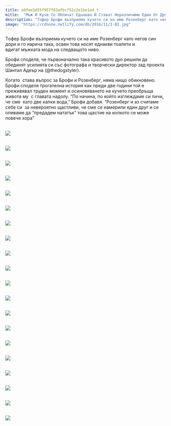 ```yaml
---
title: a9fee5d55f957f83afbcf52c2e1be1a4_t
mitle:  "Мъж И Куче Се Обличат Еднакво И Стават Неразличими Един От Друг"
description: "Tофер Брофи възприема кучето си на име Розенберг като негов син дори и го нарича така, освен това носят еднакви тоалети и вдигат мъжката мода на следващото ниво.  Б�"
image: "https://cdnone.netlify.com/db/2016/11/1-82.jpg"
---
```


 <p>Tофер Брофи възприема кучето си на име Розенберг като негов син дори и го нарича така, освен това носят еднакви тоалети и вдигат мъжката мода на следващото ниво.</p>       <p>Брофи споделя, че първоначално така красивото дуо решили да обединят усилията си със фотографа и творчески директор зад проекта Шантал Адеър на (@thedogstyler).</p> <p>Когато  става въпрос за Брофи и Розенберг, няма нищо обикновено. Брофи споделя трогателна история как преди две години той е преживявал труден момент и осиновяването на кучето преобръща живота му  с главата надолу. “По начина, по който изглеждаме си личи, че сме  като две капки вода,” Брофи добавя. “Розенберг и аз считаме себе си  за невероятно щастливи, че сме се намерили един друг и се опиваме да “предадем нататък” това щастие на колкото се може повече хора”</p> <p> <br/><img src="https://cdnone.netlify.com/db/2016/11/1-82.jpg"/><br/></p>       <p> <br/><img src="https://cdnone.netlify.com/db/2016/11/3-70.jpg"/><br/></p> <p> <br/><img src="https://cdnone.netlify.com/db/2016/11/4-68.jpg"/><br/></p> <p> <br/><img src="https://cdnone.netlify.com/db/2016/11/5-67.jpg"/><br/></p> <p> <br/><img src="https://cdnone.netlify.com/db/2016/11/6-64.jpg"/><br/></p>       <p> <br/><img src="https://cdnone.netlify.com/db/2016/11/7-64.jpg"/><br/></p> <p> <br/><img src="https://cdnone.netlify.com/db/2016/11/8-59.jpg"/><br/></p> <p> <br/><img src="https://cdnone.netlify.com/db/2016/11/9-59.jpg"/><br/></p> <p> <br/><img src="https://cdnone.netlify.com/db/2016/11/10-56.jpg"/><br/></p> <p> <br/><img src="https://cdnone.netlify.com/db/2016/11/11-54.jpg"/><br/></p> <p> <br/><img src="https://cdnone.netlify.com/db/2016/11/12-46.jpg"/><br/></p>       <p> <br/><img src="https://cdnone.netlify.com/db/2016/11/13-40.jpg"/><br/></p> <p> <br/><img src="https://cdnone.netlify.com/db/2016/11/14-43.jpg"/><br/></p> <p> <br/><img src="https://cdnone.netlify.com/db/2016/11/15-35.jpg"/><br/></p> <p> <br/><img src="https://cdnone.netlify.com/db/2016/11/16-36.jpg"/><br/></p>      <p> <br/><img src="https://cdnone.netlify.com/db/2016/11/17-30.jpg"/><br/></p> <p> <br/><img src="https://cdnone.netlify.com/db/2016/11/18-24.jpg"/><br/></p> <p> <br/><img src="https://cdnone.netlify.com/db/2016/11/19-24.jpg"/><br/></p> <p> <br/><img src="https://cdnone.netlify.com/db/2016/11/20-26.jpg"/><br/></p>  <p> <br/><img src="https://cdnone.netlify.com/db/2016/11/21-19.jpg"/><br/></p>       